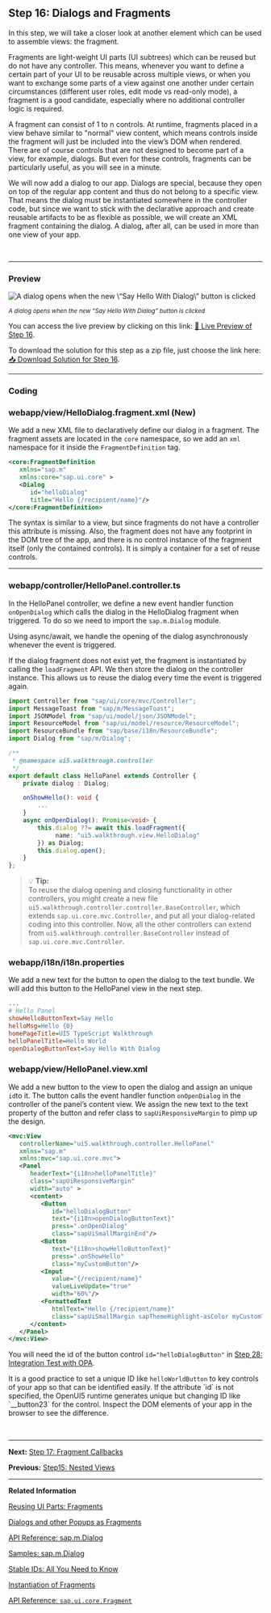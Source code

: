 ## Step 16: Dialogs and Fragments

In this step, we will take a closer look at another element which can be used to assemble views: the fragment.

Fragments are light-weight UI parts \(UI subtrees\) which can be reused but do not have any controller. This means, whenever you want to define a certain part of your UI to be reusable across multiple views, or when you want to exchange some parts of a view against one another under certain circumstances \(different user roles, edit mode vs read-only mode\), a fragment is a good candidate, especially where no additional controller logic is required.

A fragment can consist of 1 to n controls. At runtime, fragments placed in a view behave similar to "normal" view content, which means controls inside the fragment will just be included into the view’s DOM when rendered. There are of course controls that are not designed to become part of a view, for example, dialogs. But even for these controls, fragments can be particularly useful, as you will see in a minute.

We will now add a dialog to our app. Dialogs are special, because they open on top of the regular app content and thus do not belong to a specific view. That means the dialog must be instantiated somewhere in the controller code, but since we want to stick with the declarative approach and create reusable artifacts to be as flexible as possible, we will create an XML fragment containing the dialog. A dialog, after all, can be used in more than one view of your app.

&nbsp;

***

### Preview
  
![](https://sdk.openui5.org/docs/topics/loio0916080895e144ed8b31963bfb18e17f_LowRes.png "A dialog opens when the new \“Say Hello With Dialog\” button is clicked")

<sup>*A dialog opens when the new “Say Hello With Dialog” button is clicked*</sup>

You can access the live preview by clicking on this link: [🔗 Live Preview of Step 16](https://sap-samples.github.io/ui5-typescript-walkthrough/step-16/index-cdn.html).

To download the solution for this step as a zip file, just choose the link here: [📥 Download Solution for Step 16](https://sap-samples.github.io/ui5-typescript-walkthrough/ui5-typescript-walkthrough-step-16.zip).

***


### Coding

### webapp/view/HelloDialog.fragment.xml \(New\)

We add a new XML file to declaratively define our dialog in a fragment. The fragment assets are located in the `core` namespace, so we add an `xml` namespace for it inside the `FragmentDefinition` tag.

```xml
<core:FragmentDefinition
   xmlns="sap.m"
   xmlns:core="sap.ui.core" >
   <Dialog
      id="helloDialog"
      title="Hello {/recipient/name}"/>
</core:FragmentDefinition>
```

The syntax is similar to a view, but since fragments do not have a controller this attribute is missing. Also, the fragment does not have any footprint in the DOM tree of the app, and there is no control instance of the fragment itself (only the contained controls). It is simply a container for a set of reuse controls.

***

### webapp/controller/HelloPanel.controller.ts

In the HelloPanel controller, we define a new event handler function `onOpenDialog` which calls the dialog in the HelloDialog fragment when triggered. To do so we need to import the `sap.m.Dialog` module.

Using async/await, we handle the opening of the dialog asynchronously whenever the event is triggered.

If the dialog fragment does not exist yet, the fragment is instantiated by calling the `loadFragment` API. We then store the dialog on the controller instance. This allows us to reuse the dialog every time the event is triggered again.

```ts
import Controller from "sap/ui/core/mvc/Controller";
import MessageToast from "sap/m/MessageToast";
import JSONModel from "sap/ui/model/json/JSONModel";
import ResourceModel from "sap/ui/model/resource/ResourceModel";
import ResourceBundle from "sap/base/i18n/ResourceBundle";
import Dialog from "sap/m/Dialog";

/**
 * @namespace ui5.walkthrough.controller
 */
export default class HelloPanel extends Controller {
    private dialog : Dialog;

    onShowHello(): void {
        ...
    }
    async onOpenDialog(): Promise<void> {
        this.dialog ??= await this.loadFragment({
             name: "ui5.walkthrough.view.HelloDialog"
        }) as Dialog;
        this.dialog.open();
    }
};
```

> 💡 **Tip:** <br>
> To reuse the dialog opening and closing functionality in other controllers, you might create a new file `ui5.walkthrough.controller.controller.BaseController`, which extends `sap.ui.core.mvc.Controller`, and put all your dialog-related coding into this controller. Now, all the other controllers can extend from `ui5.walkthrough.controller.BaseController` instead of `sap.ui.core.mvc.Controller`.


### webapp/i18n/i18n.properties

We add a new text for the button to open the dialog to the text bundle. We will add this button to the HelloPanel view in the next step.

```ini
...
# Hello Panel
showHelloButtonText=Say Hello
helloMsg=Hello {0}
homePageTitle=UI5 TypeScript Walkthrough
helloPanelTitle=Hello World
openDialogButtonText=Say Hello With Dialog
```

### webapp/view/HelloPanel.view.xml

We add a new button to the view to open the dialog and assign an unique `id`to it. The button calls the event handler function `onOpenDialog` in the controller of the panel’s content view. We assign the new text to the text property of the button and refer class to `sapUiResponsiveMargin` to pimp up the design.

```xml
<mvc:View
   controllerName="ui5.walkthrough.controller.HelloPanel"
   xmlns="sap.m"
   xmlns:mvc="sap.ui.core.mvc">
   <Panel
      headerText="{i18n>helloPanelTitle}"
      class="sapUiResponsiveMargin"
      width="auto" >
      <content>
         <Button
            id="helloDialogButton"
            text="{i18n>openDialogButtonText}"
            press=".onOpenDialog"
            class="sapUiSmallMarginEnd"/>
         <Button
            text="{i18n>showHelloButtonText}"
            press=".onShowHello"
            class="myCustomButton"/>
         <Input
            value="{/recipient/name}"
            valueLiveUpdate="true"
            width="60%"/>
         <FormattedText
            htmlText="Hello {/recipient/name}"
            class="sapUiSmallMargin sapThemeHighlight-asColor myCustomText"/>
      </content>
   </Panel>
</mvc:View>
```

You will need the id of the button control `id="helloDialogButton"` in [Step 28: Integration Test with OPA](../28/README.md). 

It is a good practice to set a unique ID like `helloWorldButton` to key controls of your app so that can be identified easily. If the attribute \`id\` is not specified, the OpenUI5 runtime generates unique but changing ID like \`\_\_button23\` for the control. Inspect the DOM elements of your app in the browser to see the difference.

&nbsp;

***

**Next:** [Step 17: Fragment Callbacks](../17/README.md "Now that we have integrated the dialog, it's time to add some user interaction. The user will definitely want to close the dialog again at some point, so we add a button to close the dialog and assign an event handler.")

**Previous:** [Step15: Nested Views](../15/README.md "Our panel content is getting more and more complex and now it is time to move the panel content to a separate view. With that approach, the application structure is much easier to understand, and the individual parts of the app can be reused.")

***

**Related Information**  

[Reusing UI Parts: Fragments](https://sdk.openui5.org/topic/36a5b130076e4b4aac2c27eebf324909.html "Fragments are light-weight UI parts (UI sub-trees) which can be reused, defined similar to views, but do not have any controller or other behavior code involved.")

[Dialogs and other Popups as Fragments](https://sdk.openui5.org/topic/448c6418153149a79c8ff4370808f9c1.html "You can use fragments to declaratively define dialogs and other popup controls which are not part of the normal page UI structure.")

[API Reference: sap.m.Dialog](https://sdk.openui5.org/api/sap.m.Dialog)

[Samples: sap.m.Dialog](https://sdk.openui5.org/entity/sap.m.Dialog)

[Stable IDs: All You Need to Know](https://sdk.openui5.org/topic/f51dbb78e7d5448e838cdc04bdf65403.html "Stable IDs are IDs for controls, elements, or components that you set yourself in the respective id property or attribute as opposed to IDs that are generated by  OpenUI5. Stable means that the IDs are concatenated with the application component ID and do not have any auto-generated parts.")

[Instantiation of Fragments](https://sdk.openui5.org/topic/04129b2798c447368f4c8922c3c33cd7.html "OpenUI5 provides two options to instantiate a fragment: If it is instantiated inside a controller extending sap.ui.core.mvc.Controller, the loadFragment() function is the way to go. However, if it is instantiated in a non-controller artefact, the generic function sap.ui.core.Fragment.load() can be used.")

[API Reference: `sap.ui.core.Fragment`](https://sdk.openui5.org/#/api/sap.ui.core.Fragment)
